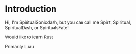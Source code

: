 # Introduction

Hi, I'm SpiritualSonicdash, but you can call me Spirit, Spiritual, SpiritualDash, or SpiritualsFate!

Would like to learn Rust

Primarily Luau

<!---
SpiritualDash/SpiritualDash is a ✨ special ✨ repository because its `README.md` (this file) appears on your GitHub profile.
You can click the Preview link to take a look at your changes.
--->
